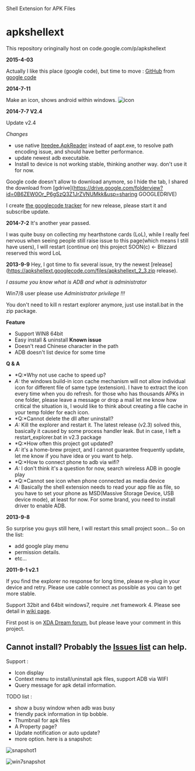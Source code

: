 Shell Extension for APK Files

# apkshellext
This repository oringinally host on code.google.com/p/apkshellext

**2015-4-03**

Actually I like this place (google code), but time to move : [GitHub](https://github.com/allangoing/apkshellext)
from [google code](https://code.google.com/p/apkshellext)

**2014-7-11**

Make an icon, shows android within windows. ![icon](https://code.google.com/p/apkshellext/logo?cct=1405098752&nonsense=something_that_ends_with.png)

**2014-7-7 V2.4**

Update v2.4

*Changes*
 * use native [Iteedee.ApkReader](https://github.com/hylander0/Iteedee.ApkReader) instead of aapt.exe, to resolve path encoding issue, and should have better performance.
 * update newest adb executable.
 * Install to device is not working stable, thinking another way. don't use it for now.

Google code doesn't allow to download anymore, so I hide the tab, I shared the download from [gdrive](https://drive.google.com/folderview?id=0B6ZEW0Or_P6gSzQ3Z1JrZVNUMkk&usp=sharing GOOGLEDRIVE)

I create [the googlecode tracker](https://code.google.com/p/apkshellext/issues/detail?id=28) for new release, please start it and subscribe update.


**2014-7-2**
It's another year passed. 

I was quite busy on collecting my hearthstone cards (LoL), while I really feel nervous when seeing people still raise issue to this page(which means I still have users), I will restart (continue on) this project SOON(c) <- Blizzard reserved this word LoL

**2013-9-9**
Hey, I got time to fix several issue, try the newest [release](https://apkshellext.googlecode.com/files/apkshellext_2_3.zip release).

*I assume you know what is ADB and what is administrator* 

Win7/8 user please use *Administrator privilege !!!*

You don't need to kill n restart explorer anymore, just use install.bat in the zip package.

__Feature__
 * Support WIN8 64bit
 * Easy install & uninstall
__Known issue__
 * Doesn't read Chinese character in the path
 * ADB doesn't list device for some time

__Q & A__
 * *Q:*Why not use cache to speed up?
 * *A:* the windows build-in icon cache mechanism will not allow individual icon for different file of same type (extension). I have to extract the icon every time when you do refresh. for those who has thousands APKs in one folder, please leave a message or drop a mail let me know how critical the situation is, I would like to think about creating a file cache in your temp folder for each icon.
 * *Q:*Cannot delete the dll after uninstall?
 * *A:* Kill the explorer and restart it. The latest release (v2.3) solved this, basically it caused by some process handler leak. But in case, I left a restart_explorer.bat in v2.3 package
 * *Q:*How often this project got updated?
 * *A:* it's a home-brew project, and I cannot guarantee frequently update, let me know if you have idea or you want to help.
 * *Q:*How to connect phone to adb via wifi?
 * *A:* I don't think it's a question for now, search wireless ADB in google play
 * *Q:*Cannot see icon when phone connected as media device
 * *A:* Basically the shell extension needs to read your app file as file, so you have to set your phone as MSD(Massive Storage Device, USB device mode), at least for now. For some brand, you need to install driver to enable ADB. 

**2013-9-8**

So surprise you guys still here, I will restart this small project soon...
So on the list:
 * add google play menu
 * permission details.
 * etc...

**2011-9-1 v2.1**

If you find the explorer no response for long time, please re-plug in your device and retry. Please use cable connect as possible as you can to get more stable.

Support 32bit and 64bit windows7, require .net framework 4.
Please see detail in [wiki page](http://code.google.com/p/apkshellext/wiki/Usage).

First post is on [XDA Dream forum](http://forum.xda-developers.com/showthread.php?t=577735&page=1), but please leave your comment in this project. 

Cannot install? Probably the [Issues list](http://code.google.com/p/apkshellext/issues/list?can=1&q=&colspec=ID+Type+Status+Priority+Milestone+Owner+Summary&cells=tiles) can help.
----
Support :
  * Icon display
  * Context menu to install/uninstall apk files, support ADB via WIFI
  * Query message for apk detail information.

TODO list :
  * show a busy window when adb was busy
  * friendly pack information in tip bobble.
  * Thumbnail for apk files
  * A Property page?
  * Update notification or auto update?
  * more option.
here is a snapshot:

  ![snapshot1](http://apkshellext.googlecode.com/files/snapshot.JPG)
  
  ![win7snapshot](http://apkshellext.googlecode.com/files/Windows_7_snapshot.jpg)
